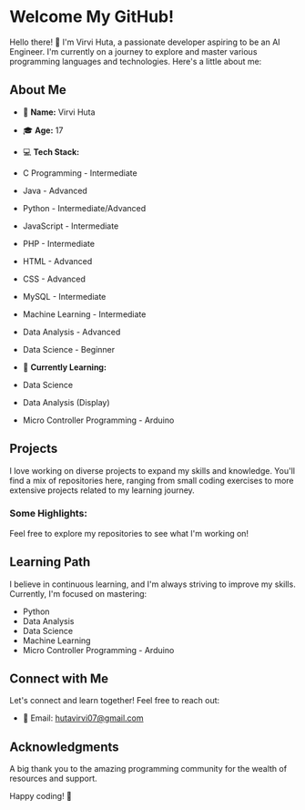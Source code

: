 # Welcome My GitHub!

Hello there! 👋 I'm Virvi Huta, a passionate developer aspiring to be an AI Engineer.
I'm currently on a journey to explore and master various programming languages and technologies. 
Here's a little about me:

## About Me

- 🌟 **Name:** Virvi Huta

- 🎓 **Age:** 17
  
- 💻 **Tech Stack:**
- C Programming - Intermediate
- Java - Advanced
- Python - Intermediate/Advanced
- JavaScript - Intermediate
- PHP - Intermediate
- HTML - Advanced
- CSS - Advanced
- MySQL - Intermediate
- Machine Learning - Intermediate
- Data Analysis - Advanced
- Data Science - Beginner

  
- 🚀 **Currently Learning:**
- Data Science
- Data Analysis (Display)
- Micro Controller Programming - Arduino

## Projects

I love working on diverse projects to expand my skills and knowledge.
You'll find a mix of repositories here, ranging from small coding exercises to more extensive projects related to my learning journey.

### Some Highlights:

Feel free to explore my repositories to see what I'm working on!

## Learning Path

I believe in continuous learning, and I'm always striving to improve my skills. Currently, I'm focused on mastering:

- Python
- Data Analysis
- Data Science
- Machine Learning
- Micro Controller Programming - Arduino

## Connect with Me

Let's connect and learn together! Feel free to reach out:

- 📧 Email: hutavirvi07@gmail.com

## Acknowledgments

A big thank you to the amazing programming community for the wealth of resources and support.

Happy coding! 🚀
